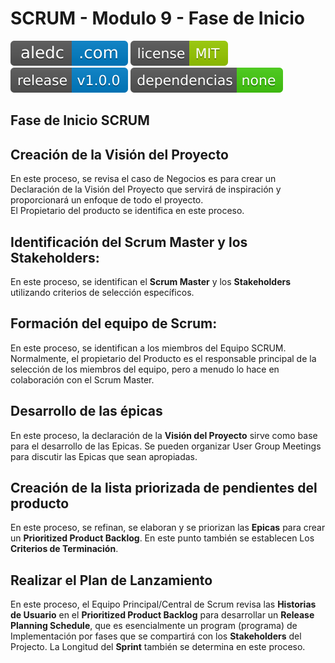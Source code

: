 # SCRUM - Modulo 9 - Fase de Inicio

[![aledc.com](https://github.com/aledc7/Scrum-Certification/blob/master/recursos/aledc.com.svg)](https://aledc.com)
[![License](https://github.com/aledc7/Scrum-Certification/blob/master/recursos/mit-license.svg)](https://aledc.com)
[![GitHub release](https://github.com/aledc7/Scrum-Certification/blob/master/recursos/release.svg)](https://aledc.com)
[![Dependencies](https://github.com/aledc7/Scrum-Certification/blob/master/recursos/dependencias-none.svg)](https://aledc.com)

## Fase de Inicio SCRUM



## Creación de la Visión del Proyecto
En este proceso, se revisa el caso de Negocios es para crear un Declaración de la Visión del Proyecto que servirá de inspiración y proporcionará un enfoque de todo el proyecto.  
El Propietario del producto se identifica en este proceso.

## Identificación del Scrum Master y los Stakeholders:
En este proceso, se identifican el __Scrum Master__ y los __Stakeholders__ utilizando criterios de selección específicos.

## Formación del equipo de Scrum:
En este proceso, se identifican a los miembros del Equipo SCRUM. Normalmente, el propietario del Producto es el responsable principal de la selección de los miembros del equipo, pero a menudo lo hace en colaboración con el Scrum Master.

## Desarrollo de las épicas
En este proceso, la declaración de la __Visión del Proyecto__ sirve como base para el desarrollo de las Epicas. Se pueden organizar User Group Meetings para discutir las Epicas que sean apropiadas.

## Creación de la lista priorizada de pendientes del producto
En este proceso, se refinan, se elaboran y se priorizan las __Epicas__ para crear un __Prioritized Product Backlog__. En este punto también se establecen Los __Criterios de Terminación__.

## Realizar el Plan de Lanzamiento
En este proceso, el Equipo Principal/Central de Scrum revisa las __Historias de Usuario__ en el __Prioritized Product Backlog__ para desarrollar un __Release Planning Schedule__, que es esencialmente un program (programa) de Implementación por fases que se compartirá con los __Stakeholders__ del Projecto. La Longitud del __Sprint__ también se determina en este proceso.
